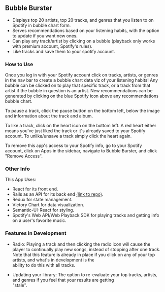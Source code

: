 ## Bubble Burster

- Displays top 20 artists, top 20 tracks, and genres that you listen to on Spotify in bubble chart form.
- Serves recommendations based on your listening habits, with the option to update if you want new ones.
- Can play any track/artist by clicking on a bubble (playback only works with premium account, Spotify's rules).
- Like tracks and save them to your spotify account. 

### How to Use

Once you log in with your Spotify account click on tracks, artists, or genres in the nav bar to create a bubble chart data viz of your listening habits! Any bubble can be clicked on to play that specific track, or a track from that artist if the bubble in question is an artist. New recommendations can be generated by clicking on the blue Spotify icon above any recommendations bubble chart.

To pause a track, click the pause button on the bottom left, below the image and information about the track and album.

To like a track, click on the heart icon on the bottom left. A red heart either means you've just liked the track or it's already saved to your Spotify account. To unlike/unsave a track simply click the heart again. 

To remove this app's access to your Spotify info, go to your Spotify account, click on Apps in the sidebar, navigate to Bubble Burster, and click "Remove Access". 

### Other Info

This App Uses:
  - React for its front end.
  - Rails as an API for its back end [(link to repo)](https://github.com/satyasinha94/bubble-burster-server).
  - Redux for state management.
  - Victory Chart for data visualization.
  - Semantic-UI-React for styling.
  - Spotify's Web API/Web Playback SDK for playing tracks and getting info on a user's favorite music.
  
  ### Features in Development
  
  - Radio: Playing a track and then clicking the radio icon will cause the player to continually play new songs, instead of stopping after     one track. Note that this feature is already in place if you click on any of your top artists, and what's in development is the       
    ability to do this with all tracks. 
 
  - Updating your library: The option to re-evaluate your top tracks, artists, and genres if you feel that your results are getting    
    "stale".

